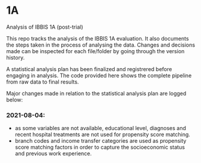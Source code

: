 # 1A
Analysis of IBBIS 1A (post-trial)

This repo tracks the analysis of the IBBIS 1A evaluation. It also documents the steps taken in the process of analysing the data. Changes and decisions made can be inspected for each file/folder by going through the version history.

A statistical analysis plan has been finalized and registrered before engaging in analysis. The code provided here shows the complete pipeline from raw data to final results.

Major changes made in relation to the statistical analysis plan are logged below:

### 2021-08-04:
  - as some variables are not available, educational level, diagnoses and recent hospital treatments are not used for propensity score matching. 
  - branch codes and income transfer categories are used as propensity score matching factors in order to capture the socioeconomic status and previous work experience. 
